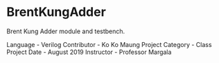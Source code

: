 # BrentKungAdder
Brent Kung Adder module and testbench.



Language                            - Verilog
Contributor                         - Ko Ko Maung
Project Category                    - Class Project
Date                                - August 2019
Instructor                          - Professor Margala
